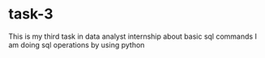 # task-3
This is my third task in data analyst internship about basic sql commands
I am doing sql operations by using python 
